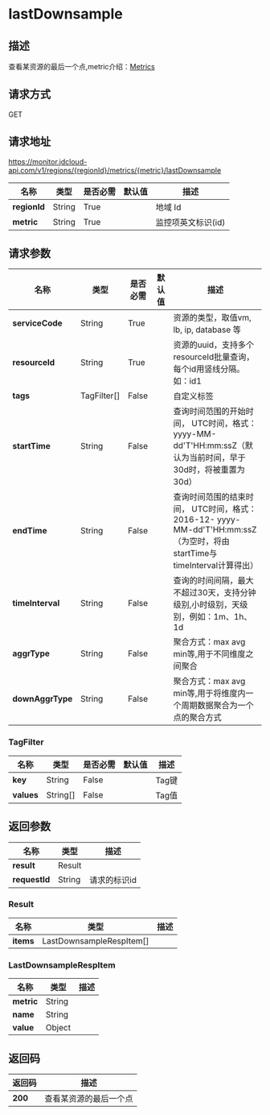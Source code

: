# lastDownsample


## 描述
查看某资源的最后一个点,metric介绍：<a href="https://docs.jdcloud.com/cn/monitoring/metrics">Metrics</a>

## 请求方式
GET

## 请求地址
https://monitor.jdcloud-api.com/v1/regions/{regionId}/metrics/{metric}/lastDownsample

|名称|类型|是否必需|默认值|描述|
|---|---|---|---|---|
|**regionId**|String|True| |地域 Id|
|**metric**|String|True| |监控项英文标识(id)|

## 请求参数
|名称|类型|是否必需|默认值|描述|
|---|---|---|---|---|
|**serviceCode**|String|True| |资源的类型，取值vm, lb, ip, database 等|
|**resourceId**|String|True| |资源的uuid，支持多个resourceId批量查询，每个id用竖线分隔。 如：id1|id2|id3|id4|
|**tags**|TagFilter[]|False| |自定义标签|
|**startTime**|String|False| |查询时间范围的开始时间， UTC时间，格式：yyyy-MM-dd'T'HH:mm:ssZ（默认为当前时间，早于30d时，将被重置为30d）|
|**endTime**|String|False| |查询时间范围的结束时间， UTC时间，格式：2016-12- yyyy-MM-dd'T'HH:mm:ssZ（为空时，将由startTime与timeInterval计算得出）|
|**timeInterval**|String|False| |查询的时间间隔，最大不超过30天，支持分钟级别,小时级别，天级别，例如：1m、1h、1d|
|**aggrType**|String|False| |聚合方式：max avg min等,用于不同维度之间聚合|
|**downAggrType**|String|False| |聚合方式：max avg min等,用于将维度内一个周期数据聚合为一个点的聚合方式|

### TagFilter
|名称|类型|是否必需|默认值|描述|
|---|---|---|---|---|
|**key**|String|False| |Tag键|
|**values**|String[]|False| |Tag值|

## 返回参数
|名称|类型|描述|
|---|---|---|
|**result**|Result| |
|**requestId**|String|请求的标识id|

### Result
|名称|类型|描述|
|---|---|---|
|**items**|LastDownsampleRespItem[]| |
### LastDownsampleRespItem
|名称|类型|描述|
|---|---|---|
|**metric**|String| |
|**name**|String| |
|**value**|Object| |

## 返回码
|返回码|描述|
|---|---|
|**200**|查看某资源的最后一个点|
